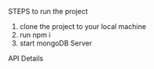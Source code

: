 STEPS to run the project

1. clone the project to your local machine
2. run npm i
3. start mongoDB Server


API Details
